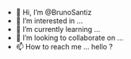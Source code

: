 - 👋 Hi, I’m @BrunoSantiz
- 👀 I’m interested in ...
- 🌱 I’m currently learning ...
- 💞️ I’m looking to collaborate on ...
- 📫 How to reach me ...
hello ?

<!---
BrunoSantiz/BrunoSantiz is a ✨ special ✨ repository because its `README.md` (this file) appears on your GitHub profile.
You can click the Preview link to take a look at your changes.
--->
